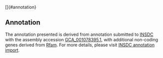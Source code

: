 []{#annotation}

Annotation
----------

The annotation presented is derived from annotation submitted to
[INSDC](http://www.insdc.org) with the assembly accession
[GCA\_001078395.1](http://www.ebi.ac.uk/ena/data/view/GCA_001078395.1),
with additional non-coding genes derived from
[Rfam](http://rfam.xfam.org/). For more details, please visit [INSDC
annotation
import](http://ensemblgenomes.org/info/data/insdc_annotation).
